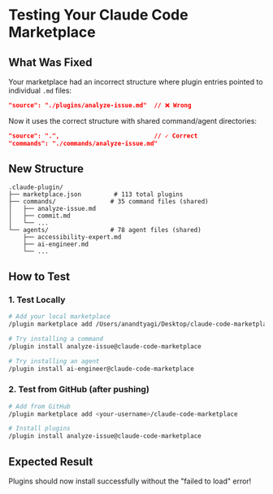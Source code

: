 # Testing Your Claude Code Marketplace

## What Was Fixed

Your marketplace had an incorrect structure where plugin entries pointed to individual `.md` files:
```json
"source": "./plugins/analyze-issue.md"  // ❌ Wrong
```

Now it uses the correct structure with shared command/agent directories:
```json
"source": ".",                          // ✓ Correct
"commands": "./commands/analyze-issue.md"
```

## New Structure

```
.claude-plugin/
├── marketplace.json         # 113 total plugins
├── commands/               # 35 command files (shared)
│   ├── analyze-issue.md
│   ├── commit.md
│   └── ...
└── agents/                 # 78 agent files (shared)
    ├── accessibility-expert.md
    ├── ai-engineer.md
    └── ...
```

## How to Test

### 1. Test Locally
```bash
# Add your local marketplace
/plugin marketplace add /Users/anandtyagi/Desktop/claude-code-marketplace

# Try installing a command
/plugin install analyze-issue@claude-code-marketplace

# Try installing an agent
/plugin install ai-engineer@claude-code-marketplace
```

### 2. Test from GitHub (after pushing)
```bash
# Add from GitHub
/plugin marketplace add <your-username>/claude-code-marketplace

# Install plugins
/plugin install analyze-issue@claude-code-marketplace
```

## Expected Result

Plugins should now install successfully without the "failed to load" error!
